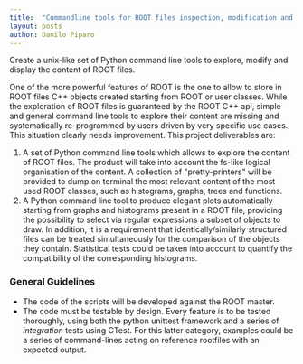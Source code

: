 ```yaml
---
title:  "Commandline tools for ROOT files inspection, modification and automated plotting"
layout: posts
author: Danilo Piparo
---
```


Create a unix-like set of Python command line tools to explore, modify and display the content of ROOT files.

One of the more powerful features of ROOT is the one to allow to store in ROOT files C++ objects created starting from ROOT or user classes. While the exploration of ROOT files is guaranteed by the ROOT C++ api, simple and general command line tools to explore their content are missing and systematically re-programmed by users driven by very specific use cases. This situation clearly needs improvement.
This project deliverables are:

1. A set of Python command line tools which allows to explore the content of ROOT files. The product will take into account the fs-like logical organisation of the content. A collection of "pretty-printers" will be provided to dump on terminal the most relevant content of the most used ROOT classes, such as histograms, graphs, trees and functions.
2. A Python command line tool to produce elegant plots automatically starting from graphs and histograms present in a ROOT file, providing the possibility to select via regular expressions a subset of objects to draw. In addition, it is a requirement that identically/similarly structured files can be treated simultaneously for the comparison of the objects they contain. Statistical tests could be taken into account to quantify the compatibility of the corresponding histograms.

### General Guidelines

+ The code of the scripts will be developed against the ROOT master.
+ The code must be testable by design. Every feature is to be tested thoroughly, using both the python unittest framework and a series of *integration* tests using CTest. For this latter category, examples could be a series of command-lines acting on reference rootfiles with an expected output.